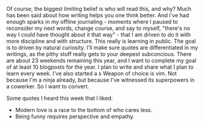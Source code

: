 Of course, the biggest limiting belief is who will read this, and why? 
Much has been said about how writing helps you one think better. And i've had enough sparks in my offline journaling - moments where I paused to reconsider my next words, change course, and say to myself, "there's no way I could have thought about it that way" - that I am driven to do it with more discipline and with structure. This really is learning in public. The goal is to driven by natural curiosity. I'll make sure quotes are differentiated in my writings, as the pithy stuff really gets to your deepest subconcious. There are about 23 weekends remaining this year, and I want to complete my goal of at least 10 blogposts for the year. I plan to write and share what I plan to learn every week. I've also started a s Weapon of choice is vim. Not because I'm a ninja already, but because I've witnessed its superpowers in a cowerker. So I want to convert.


Some quotes I heard this week that I liked:
- Modern love is a race to the bottom of who cares less.
- Being funny requires perspective and empathy.